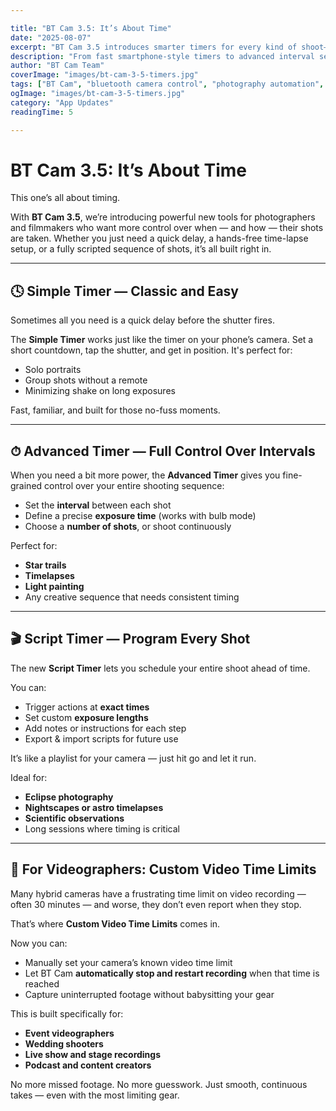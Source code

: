```yaml
---

title: "BT Cam 3.5: It’s About Time"
date: "2025-08-07"
excerpt: "BT Cam 3.5 introduces smarter timers for every kind of shoot—whether you're setting up a quick delay, a long exposure, or a fully automated shooting script."
description: "From fast smartphone-style timers to advanced interval setups and programmable scripts, BT Cam 3.5 puts total timing control in your hands. Here’s what’s new."
author: "BT Cam Team"
coverImage: "images/bt-cam-3-5-timers.jpg"
tags: ["BT Cam", "bluetooth camera control", "photography automation", "script timer", "timelapse", "bulb mode", "dslr timer", "video"]
ogImage: "images/bt-cam-3-5-timers.jpg"
category: "App Updates"
readingTime: 5

---
```


# BT Cam 3.5: It’s About Time

This one’s all about timing.

With **BT Cam 3.5**, we’re introducing powerful new tools for photographers and filmmakers who want more control over when — and how — their shots are taken. Whether you just need a quick delay, a hands-free time-lapse setup, or a fully scripted sequence of shots, it’s all built right in.

---

## 🕓 Simple Timer — Classic and Easy

Sometimes all you need is a quick delay before the shutter fires.

The **Simple Timer** works just like the timer on your phone’s camera. Set a short countdown, tap the shutter, and get in position. It's perfect for:

* Solo portraits
* Group shots without a remote
* Minimizing shake on long exposures

Fast, familiar, and built for those no-fuss moments.

---

## ⏱ Advanced Timer — Full Control Over Intervals

When you need a bit more power, the **Advanced Timer** gives you fine-grained control over your entire shooting sequence:

* Set the **interval** between each shot
* Define a precise **exposure time** (works with bulb mode)
* Choose a **number of shots**, or shoot continuously

Perfect for:

* **Star trails**
* **Timelapses**
* **Light painting**
* Any creative sequence that needs consistent timing

---

## 🎬 Script Timer — Program Every Shot

The new **Script Timer** lets you schedule your entire shoot ahead of time.

You can:

* Trigger actions at **exact times**
* Set custom **exposure lengths**
* Add notes or instructions for each step
* Export & import scripts for future use

It’s like a playlist for your camera — just hit go and let it run.

Ideal for:

* **Eclipse photography**
* **Nightscapes or astro timelapses**
* **Scientific observations**
* Long sessions where timing is critical

---

## 🎥 For Videographers: Custom Video Time Limits

Many hybrid cameras have a frustrating time limit on video recording — often 30 minutes — and worse, they don’t even report when they stop.

That’s where **Custom Video Time Limits** comes in.

Now you can:

* Manually set your camera’s known video time limit
* Let BT Cam **automatically stop and restart recording** when that time is reached
* Capture uninterrupted footage without babysitting your gear

This is built specifically for:

* **Event videographers**
* **Wedding shooters**
* **Live show and stage recordings**
* **Podcast and content creators**

No more missed footage. No more guesswork. Just smooth, continuous takes — even with the most limiting gear.